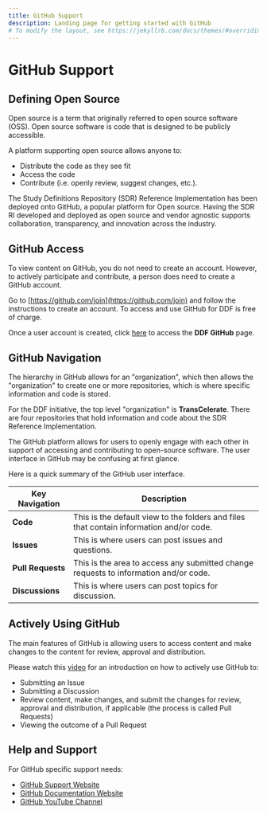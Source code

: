 ```yaml
---
title: GitHub Support
description: Landing page for getting started with GitHub
# To modify the layout, see https://jekyllrb.com/docs/themes/#overriding-theme-defaults
---
```

# GitHub Support
## Defining Open Source

Open source is a term that originally referred to open source software (OSS). Open source software is code that is designed to be publicly accessible.  

A platform supporting open source allows anyone to:

- Distribute the code as they see fit
- Access the code
- Contribute (i.e. openly review, suggest changes, etc.).

The Study Definitions Repository (SDR) Reference Implementation has been deployed onto GitHub, a popular platform for Open source.  Having the SDR RI developed and deployed as open source and vendor agnostic supports collaboration, transparency, and innovation across the industry.

## GitHub Access

To view content on GitHub, you do not need to create an account.  However, to actively participate and contribute, a person does need to create a GitHub account.

Go to [https://github.com/join](https://github.com/join) and follow the instructions to create an account.  To access and use GitHub for DDF is free of charge.

Once a user account is created, click [here](https://github.com/transcelerate) to access the **DDF GitHub** page.

## GitHub Navigation

The hierarchy in GitHub allows for an "organization", which then allows the "organization" to create one or more repositories, which is where specific information and code is stored.

For the DDF initiative, the top level "organization" is **TransCelerate**.  There are four repositories that hold information and code about the SDR Reference Implementation.

The GitHub platform allows for users to openly engage with each other in support of accessing and contributing to open-source software.  The user interface in GitHub may be confusing at first glance.  

Here is a quick summary of the GitHub user interface.

| Key Navigation    | Description                                                                            |
|-------------------|----------------------------------------------------------------------------------------|
| **Code**       | This is the default view to the folders and files that contain information and/or code. |
| **Issues**        | This is where users can post issues and questions.                                     |
| **Pull Requests** | This is the area to access any submitted change requests to information and/or code.   |
| **Discussions** | This is where users can post topics for discussion.|


## Actively Using GitHub

The main features of GitHub is allowing users to access content and make changes to the content for review, approval and distribution.  

Please watch this [video](https://www.youtube.com/watch?v=w3jLJU7DT5E&t=110s) for an introduction on how to actively use GitHub to:

- Submitting an Issue
- Submitting a Discussion
- Review content, make changes, and submit the changes for review, approval and distribution, if applicable (the process is called Pull Requests)
- Viewing the outcome of a Pull Request

## Help and Support

For GitHub specific support needs:

- [GitHub Support Website](https://support.github.com/)
- [GitHub Documentation Website](https://docs.github.com/en)
- [GitHub YouTube Channel](https://www.youtube.com/channel/UC7c3Kb6jYCRj4JOHHZTxKsQ)
